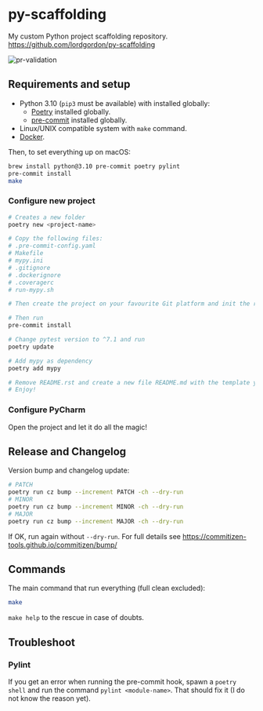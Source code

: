 # py-scaffolding
My custom Python project scaffolding repository.
https://github.com/lordgordon/py-scaffolding

![pr-validation](https://github.com/lordgordon/py-scaffolding/workflows/pr-validation/badge.svg?branch=main)

## Requirements and setup

- Python 3.10 (`pip3` must be available) with installed globally:
  - [Poetry](https://python-poetry.org) installed globally.
  - [pre-commit](https://pre-commit.com) installed globally.
- Linux/UNIX compatible system with `make` command.
- [Docker](https://www.docker.com/).

Then, to set everything up on macOS:
```sh
brew install python@3.10 pre-commit poetry pylint
pre-commit install
make
```

### Configure new project

```bash
# Creates a new folder
poetry new <project-name>

# Copy the following files:
# .pre-commit-config.yaml
# Makefile
# mypy.ini
# .gitignore
# .dockerignore
# .coveragerc
# run-mypy.sh

# Then create the project on your favourite Git platform and init the repository

# Then run
pre-commit install

# Change pytest version to ^7.1 and run
poetry update

# Add mypy as dependency
poetry add mypy

# Remove README.rst and create a new file README.md with the template you find in README_TEMPLATE.md. Fill the Introduction paragraph
# Enjoy!
```

### Configure PyCharm

Open the project and let it do all the magic!

## Release and Changelog

Version bump and changelog update:
```sh
# PATCH
poetry run cz bump --increment PATCH -ch --dry-run
# MINOR
poetry run cz bump --increment MINOR -ch --dry-run
# MAJOR
poetry run cz bump --increment MAJOR -ch --dry-run
```

If OK, run again without `--dry-run`. For full details see
https://commitizen-tools.github.io/commitizen/bump/

## Commands

The main command that run everything (full clean excluded):
```sh
make
```

`make help` to the rescue in case of doubts.

## Troubleshoot

### Pylint

If you get an error when running the pre-commit hook, spawn a `poetry shell` and run the command `pylint <module-name>`.
That should fix it (I do not know the reason yet).
